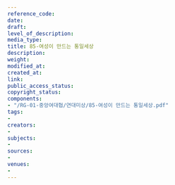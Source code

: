 ```yaml
---
reference_code: 
date: 
draft: 
level_of_description: 
media_type: 
title: 85-여성이 만드는 통일세상
description: 
weight: 
modified_at: 
created_at: 
link: 
public_access_status: 
copyright_status: 
components:
- "/RG-01-중앙여대협/연대미상/85-여성이 만드는 통일세상.pdf"
tags:
- 
creators:
- 
subjects:
- 
sources:
- 
venues:
- 
---
```

